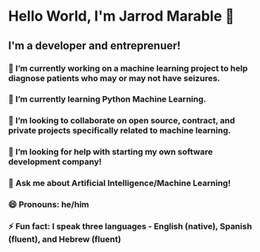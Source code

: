 # Hello World, I'm Jarrod Marable 👋

## I'm a developer and entreprenuer!


### 🔭 I’m currently working on a machine learning project to help diagnose patients who may or may not have seizures.
### 🌱 I’m currently learning Python Machine Learning.
### 👯 I’m looking to collaborate on open source, contract, and private projects specifically related to machine learning.
### 🤔 I’m looking for help with starting my own software development company!
### 💬 Ask me about Artificial Intelligence/Machine Learning!
### 😄 Pronouns: he/him
### ⚡ Fun fact: I speak three languages - English (native), Spanish (fluent), and Hebrew (fluent)

<!--
**j-marable/j-marable** is a ✨ _special_ ✨ repository because its `README.md` (this file) appears on your GitHub profile.

Here are some ideas to get you started:

### 🔭 I’m currently working on ...a machine learning project to help diagnose patients who may or may not have seizures.
### 🌱 I’m currently learning ...Python Machine Learning.
### 👯 I’m looking to collaborate on ...open source, contract, and private projects specifically related to machine learning.
### 🤔 I’m looking for help with ...starting my own software development company!
### 💬 Ask me about ...Artificial Intelligence/Machine Learning!
- 📫 How to reach me: ...
### 😄 Pronouns: ...he/him
### ⚡ Fun fact: ...I speak three languages - English (native), Spanish (fluent), and Hebrew (fluent)
-->
